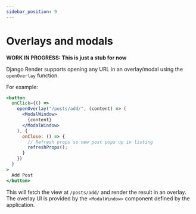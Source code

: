 ```yaml
---
sidebar_position: 9
---
```


# Overlays and modals

**WORK IN PROGRESS: This is just a stub for now**

Django Render supports opening any URL in an overlay/modal using the ``openOverlay`` function.

For example:

```jsx
<button
  onClick={() =>
    openOverlay("/posts/add/", (content) => (
      <ModalWindow>
        {content}
      </ModalWindow>
    ), {
      onClose: () => {
        // Refresh props so new post pops up in listing
        refreshProps();
      }
    })
  }
>
  Add Post
</button>
```

This will fetch the view at ``/posts/add/`` and render the result in an overlay. The overlay UI is provided by the ``<ModalWindow>`` component defined by the application.
